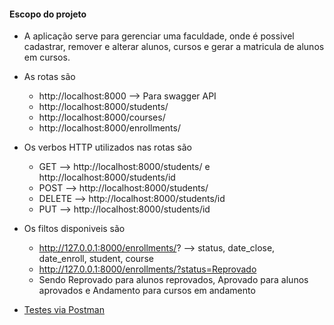 #### Escopo do projeto

- A aplicação serve para gerenciar uma faculdade, onde é possivel cadastrar, remover e alterar alunos, cursos e gerar a matricula de alunos em cursos.

- As rotas são 
	- http://localhost:8000 --> Para swagger API
    - http://localhost:8000/students/
    - http://localhost:8000/courses/
    - http://localhost:8000/enrollments/

- Os verbos HTTP utilizados nas rotas são 
	- GET --> http://localhost:8000/students/ e http://localhost:8000/students/id
	- POST --> http://localhost:8000/students/
	- DELETE -->  http://localhost:8000/students/id
	- PUT -->  http://localhost:8000/students/id


- Os filtos disponiveis são
	- http://127.0.0.1:8000/enrollments/? --> status, date_close, date_enroll, student, course
	- http://127.0.0.1:8000/enrollments/?status=Reprovado
	- Sendo Reprovado para alunos reprovados, Aprovado para alunos aprovados e Andamento para cursos em andamento

- [Testes via Postman](https://www.getpostman.com/collections/0eb463ddcd7a45613d74)
